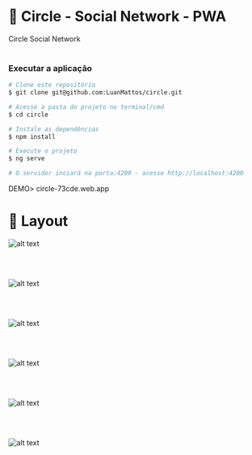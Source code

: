 # :page_facing_up: Circle - Social Network - PWA
Circle Social Network
<br>
<br>
### Executar a aplicação

```bash
# Clone este repositório 
$ git clone git@github.com:LuanMattos/circle.git

# Acesse a pasta do projeto no terminal/cmd
$ cd circle

# Instale as dependências
$ npm install

# Execute o projeto
$ ng serve

# O servidor inciará na porta:4200 - acesse http://localhost:4200 

```
DEMO> circle-73cde.web.app

# :art: Layout

![alt text](https://github.com/LuanMattos/circle/blob/main/1.png "Screenshot 1")

<br>
<br>

![alt text](https://github.com/LuanMattos/circle/blob/main/2.jpg "Screenshot 2")

<br>
<br>

![alt text](https://github.com/LuanMattos/circle/blob/main/3.jpg "Screenshot 3")

<br>
<br>

![alt text](https://github.com/LuanMattos/circle/blob/main/4.jpg "Screenshot 4")

<br>
<br>

![alt text](https://github.com/LuanMattos/circle/blob/main/5.jpg "Screenshot 5")

<br>
<br>

![alt text](https://github.com/LuanMattos/circle/blob/main/6.jpg "Screenshot 6")
